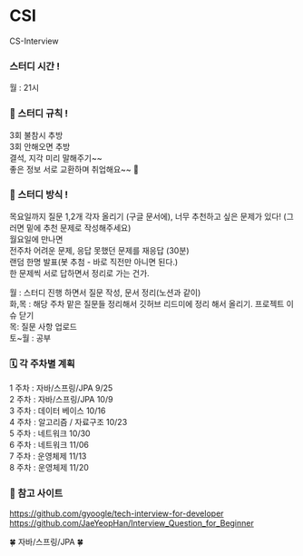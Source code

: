 # CSI
CS-Interview

### 스터디 시간 !
월 : 21시 

### 📄 스터디 규칙 !	
3회 불참시 추방  
3회 안해오면 추방  
결석, 지각 미리 말해주기~~  
좋은 정보 서로 교환하며 취업해요~~ 🙂 

### 📣 스터디 방식 !
목요일까지 질문 1,2개 각자 올리기 (구글 문서에), 너무 추천하고 싶은 문제가 있다! (그러면 밑에 추천 문제로 작성해주세요)  
월요일에 만나면   
전주차 어려운 문제, 응답 못했던 문제를 재응답 (30분)  
랜덤 한명 발표(봇 추첨 - 바로 직전만 아니면 된다.)  
한 문제씩 서로 답하면서 정리로 가는 건가.  

월 : 스터디 진행 하면서  질문 작성, 문서 정리(노션과 같이)    
화,목 : 해당 주차 맡은 질문들 정리해서 깃허브 리드미에 정리 해서 올리기. 프로젝트 이슈 닫기    
목: 질문 사항 업로드     
토~월 : 공부    

### 🗓️ 각 주차별 계획
1 주차 : 자바/스프링/JPA 9/25  
2 주차 : 자바/스프링/JPA 10/9  
3 주차 : 데이터 베이스 10/16  
4 주차 : 알고리즘 / 자료구조 10/23  
5 주차 : 네트워크 10/30  
6 주차 : 네트워크 11/06  
7 주차 : 운영체제 11/13  
8 주차 : 운영체제 11/20  


### 🔗 참고 사이트
https://github.com/gyoogle/tech-interview-for-developer
https://github.com/JaeYeopHan/Interview_Question_for_Beginner

🍀 자바/스프링/JPA 🍀


